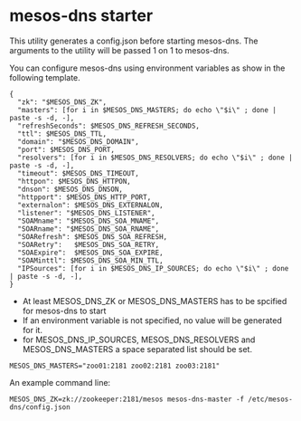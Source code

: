 # mesos-dns starter

This utility generates a config.json before starting mesos-dns. The arguments to the utility
will be passed 1 on 1 to mesos-dns. 

You can configure mesos-dns using environment variables as show in the following template. 

```
{
  "zk": "$MESOS_DNS_ZK",
  "masters": [for i in $MESOS_DNS_MASTERS; do echo \"$i\" ; done | paste -s -d, -],
  "refreshSeconds": $MESOS_DNS_REFRESH_SECONDS,
  "ttl": $MESOS_DNS_TTL,
  "domain": "$MESOS_DNS_DOMAIN",
  "port": $MESOS_DNS_PORT,
  "resolvers": [for i in $MESOS_DNS_RESOLVERS; do echo \"$i\" ; done | paste -s -d, -],
  "timeout": $MESOS_DNS_TIMEOUT, 
  "httpon": $MESOS_DNS_HTTPON,
  "dnson": $MESOS_DNS_DNSON,
  "httpport": $MESOS_DNS_HTTP_PORT,
  "externalon": $MESOS_DNS_EXTERNALON,
  "listener": "$MESOS_DNS_LISTENER",
  "SOAMname": "$MESOS_DNS_SOA_MNAME",
  "SOARname": "$MESOS_DNS_SOA_RNAME",
  "SOARefresh": $MESOS_DNS_SOA_REFRESH,
  "SOARetry":   $MESOS_DNS_SOA_RETRY,
  "SOAExpire":  $MESOS_DNS_SOA_EXPIRE,
  "SOAMinttl": $MESOS_DNS_SOA_MIN_TTL,
  "IPSources": [for i in $MESOS_DNS_IP_SOURCES; do echo \"$i\" ; done | paste -s -d, -],
}
```

- At least MESOS_DNS_ZK or MESOS_DNS_MASTERS has to be spcified for mesos-dns to start
- If an environment variable is not specified, no value will be generated for it. 
- for MESOS_DNS_IP_SOURCES, MESOS_DNS_RESOLVERS and MESOS_DNS_MASTERS a space separated list should be set.

```
MESOS_DNS_MASTERS="zoo01:2181 zoo02:2181 zoo03:2181"
```

An example command line:

```
MESOS_DNS_ZK=zk://zookeeper:2181/mesos mesos-dns-master -f /etc/mesos-dns/config.json
```

